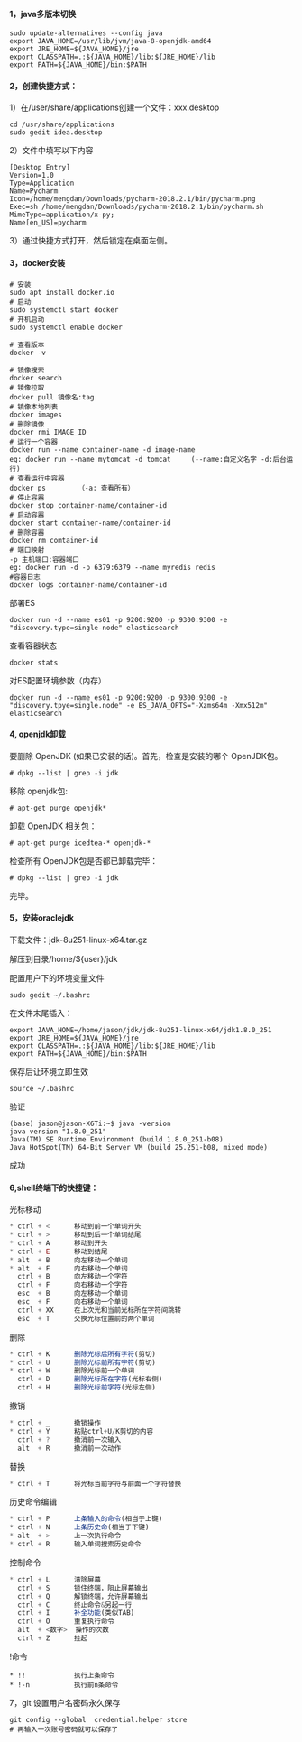 #### 1，java多版本切换

```shell
sudo update-alternatives --config java
export JAVA_HOME=/usr/lib/jvm/java-8-openjdk-amd64
export JRE_HOME=${JAVA_HOME}/jre  
export CLASSPATH=.:${JAVA_HOME}/lib:${JRE_HOME}/lib  
export PATH=${JAVA_HOME}/bin:$PATH
```

#### 2，创建快捷方式：

1）在/user/share/applications创建一个文件：xxx.desktop

```
cd /usr/share/applications
sudo gedit idea.desktop
```

2）文件中填写以下内容

```
[Desktop Entry]
Version=1.0
Type=Application
Name=Pycharm
Icon=/home/mengdan/Downloads/pycharm-2018.2.1/bin/pycharm.png
Exec=sh /home/mengdan/Downloads/pycharm-2018.2.1/bin/pycharm.sh
MimeType=application/x-py;
Name[en_US]=pycharm
```

3）通过快捷方式打开，然后锁定在桌面左侧。

#### 3，docker安装

```
# 安装
sudo apt install docker.io
# 启动
sudo systemctl start docker
# 开机启动
sudo systemctl enable docker

# 查看版本
docker -v

# 镜像搜索
docker search
# 镜像拉取
docker pull 镜像名:tag
# 镜像本地列表
docker images
# 删除镜像
docker rmi IMAGE_ID
# 运行一个容器
docker run --name container-name -d image-name
eg: docker run --name mytomcat -d tomcat     (--name:自定义名字 -d:后台运行)
# 查看运行中容器
docker ps        （-a: 查看所有）
# 停止容器
docker stop container-name/container-id
# 启动容器
docker start container-name/container-id
# 删除容器
docker rm comtainer-id
# 端口映射
-p 主机端口:容器端口
eg: docker run -d -p 6379:6379 --name myredis redis
#容器日志
docker logs container-name/container-id
```

部署ES

```shell
docker run -d --name es01 -p 9200:9200 -p 9300:9300 -e "discovery.type=single-node" elasticsearch
```

查看容器状态

```shell
docker stats
```

对ES配置环境参数（内存）

```shell
docker run -d --name es01 -p 9200:9200 -p 9300:9300 -e "discovery.tpye=single.node" -e ES_JAVA_OPTS="-Xzms64m -Xmx512m" elasticsearch
```

#### 4, openjdk卸载

要删除 OpenJDK (如果已安装的话)。首先，检查是安装的哪个 OpenJDK包。

```
# dpkg --list | grep -i jdk
```

移除 openjdk包:

```
# apt-get purge openjdk*
```

卸载 OpenJDK 相关包：

```
# apt-get purge icedtea-* openjdk-*
```

检查所有 OpenJDK包是否都已卸载完毕：

```
# dpkg --list | grep -i jdk
```

完毕。

#### 5，安装oraclejdk

下载文件：jdk-8u251-linux-x64.tar.gz

解压到目录/home/${user}/jdk

配置用户下的环境变量文件

```shell
sudo gedit ~/.bashrc
```

在文件末尾插入：

```shell
export JAVA_HOME=/home/jason/jdk/jdk-8u251-linux-x64/jdk1.8.0_251
export JRE_HOME=${JAVA_HOME}/jre  
export CLASSPATH=.:${JAVA_HOME}/lib:${JRE_HOME}/lib  
export PATH=${JAVA_HOME}/bin:$PATH
```

保存后让环境立即生效

```shell
source ~/.bashrc
```

验证

```shell
(base) jason@jason-X6Ti:~$ java -version
java version "1.8.0_251"
Java(TM) SE Runtime Environment (build 1.8.0_251-b08)
Java HotSpot(TM) 64-Bit Server VM (build 25.251-b08, mixed mode)
```

成功

#### 6,shell终端下的快捷键：

光标移动

```js
* ctrl + <      移动到前一个单词开头
* ctrl + >      移动到后一个单词结尾
* ctrl + A      移动到开头
* ctrl + E      移动到结尾
* alt  + B      向左移动一个单词
* alt  + F      向右移动一个单词
  ctrl + B      向左移动一个字符
  ctrl + F      向右移动一个字符
  esc  + B      向左移动一个单词
  esc  + F      向右移动一个单词
  ctrl + XX     在上次光和当前光标所在字符间跳转
  esc  + T      交换光标位置前的两个单词
```

删除

```js
* ctrl + K      删除光标后所有字符(剪切)
* ctrl + U      删除光标前所有字符(剪切)
* ctrl + W      删除光标前一个单词
  ctrl + D      删除光标所在字符(光标右侧)
  ctrl + H      删除光标前字符(光标左侧)
```

撤销

```js
* ctrl + _      撤销操作
* ctrl + Y      粘贴ctrl+U/K剪切的内容
  ctrl + ?      撤消前一次输入
  alt  + R      撤消前一次动作
```

替换

```js
* ctrl + T      将光标当前字符与前面一个字符替换
```

历史命令编辑

```js
* ctrl + P      上条输入的命令(相当于上键)
* ctrl + N      上条历史命(相当于下键)
* alt  + >      上一次执行命令
* ctrl + R      输入单词搜索历史命令
```

控制命令

```js
* ctrl + L      清除屏幕
  ctrl + S      锁住终端，阻止屏幕输出
  ctrl + Q      解锁终端，允许屏幕输出
  ctrl + C      终止命令&另起一行
  ctrl + I      补全功能(类似TAB)
  ctrl + O      重复执行命令
  alt  + <数字>  操作的次数
  ctrl + Z      挂起
```

!命令

```shell
* !!            执行上条命令
* !-n           执行前n条命令
```

7，git 设置用户名密码永久保存

```shell
git config --global  credential.helper store
# 再输入一次账号密码就可以保存了
```

